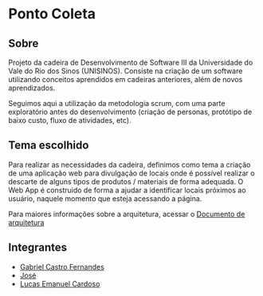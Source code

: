 # Ponto Coleta #

## Sobre ## 

Projeto da cadeira de Desenvolvimento de Software III da Universidade do Vale do Rio dos Sinos (UNISINOS). 
Consiste na criação de um software utilizando conceitos aprendidos em cadeiras anteriores, além de novos aprendizados.

Seguimos aqui a utilização da metodologia scrum, com uma parte exploratório antes do desenvolvimento (criação de personas, protótipo de baixo custo, fluxo de atividades, etc).


## Tema escolhido ##

Para realizar as necessidades da cadeira, definimos como tema a criação de uma aplicação web para divulgação de locais onde é possível realizar o descarte de alguns tipos de produtos / materiais de forma adequada.
O Web App é construido de forma a ajudar a identificar locais próximos ao usuário, naquele momento que esteja acessando a página.

Para maiores informações sobre a arquitetura, acessar o [Documento de arquitetura](Docs/DAS.md)

## Integrantes ##

- [Gabriel Castro Fernandes](https://github.com/gabcastro)
- [José ](https://github.com/josegsj)
- [Lucas Emanuel Cardoso](https://github.com/)
